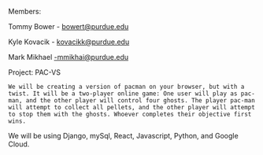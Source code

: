 Members: 

Tommy Bower - bowert@purdue.edu

Kyle Kovacik - kovacikk@purdue.edu

Mark Mikhael -mmikhai@purdue.edu


Project: PAC-VS


    We will be creating a version of pacman on your browser, but with a twist. It will be a two-player online game: One user will play as pac-man, and the other player will control four ghosts. The player pac-man will attempt to collect all pellets, and the other player will attempt to stop them with the ghosts. Whoever completes their objective first wins.

We will be using Django, mySql, React, Javascript, Python, and Google Cloud.
